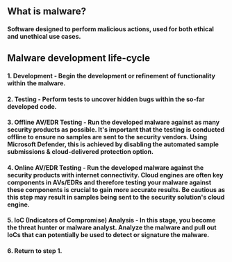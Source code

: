 ## What is malware?
#### Software designed to perform malicious actions, used for both ethical and unethical use cases.

## Malware development life-cycle
#### 1. Development - Begin the development or refinement of functionality within the malware.

#### 2. Testing - Perform tests to uncover hidden bugs within the so-far developed code.

#### 3. Offline AV/EDR Testing - Run the developed malware against as many security products as possible. It's important that the testing is conducted offline to ensure no samples are sent to the security vendors. Using Microsoft Defender, this is achieved by disabling the automated sample submissions & cloud-delivered protection option.

#### 4. Online AV/EDR Testing - Run the developed malware against the security products with internet connectivity. Cloud engines are often key components in AVs/EDRs and therefore testing your malware against these components is crucial to gain more accurate results. Be cautious as this step may result in samples being sent to the security solution's cloud engine.

#### 5. IoC (Indicators of Compromise) Analysis - In this stage, you become the threat hunter or malware analyst. Analyze the malware and pull out IoCs that can potentially be used to detect or signature the malware.

#### 6. Return to step 1.
